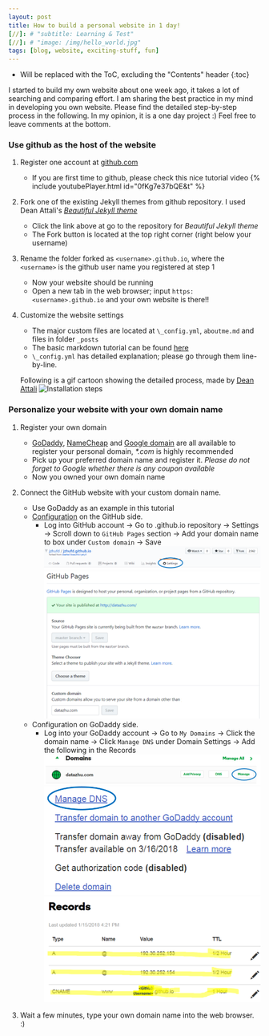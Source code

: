 ```yaml
---
layout: post
title: How to build a personal website in 1 day!
[//]: # "subtitle: Learning & Test"
[//]: # "image: /img/hello_world.jpg"
tags: [blog, website, exciting-stuff, fun]
---
```


* Will be replaced with the ToC, excluding the "Contents" header
{:toc}

I started to build my own website about one week ago, it takes a lot of searching and comparing effort. 
I am sharing the best practice in my mind in developing you own website. Please find the detailed step-by-step process in the following.
In my opinion, it is a one day project :) Feel free to leave comments at the bottom.

### Use github as the host of the website
1. Register one account at [github.com](https://github.com/)
   * If you are first time to github, please check this nice tutorial video
   {% include youtubePlayer.html id="0fKg7e37bQE&t" %}  

2. Fork one of the existing Jekyll themes from github repository. I used Dean Attali's [_Beautiful Jekyll theme_](https://github.com/daattali/beautiful-jekyll)
   * Click the link above at go to the repository for _Beautiful Jekyll theme_
   * The Fork button is located at the top right corner (right below your username)  

3. Rename the folder forked as `<username>.github.io`, where the `<username>` is the github user name you registered at step 1
   * Now your website should be running
   * Open a new tab in the web browser; input `https:<username>.github.io` and your own website is there!!

4. Customize the website settings
   * The major custom files are located at `\_config.yml`, `aboutme.md` and files in folder `_posts` 
   * The basic markdown tutorial can be found [here](https://www.markdowntutorial.com/)
   * `\_config.yml` has detailed explanation; please go through them line-by-line.

   Following is a gif cartoon showing the detailed process, made by [Dean Attali](https://deanattali.com/beautiful-jekyll/)
   ![Installation steps](img/install-steps.gif)

### Personalize your website with your own domain name
1. Register your own domain 
   * [GoDaddy](https://www.godaddy.com/), [NameCheap](https://www.namecheap.com/) and [Google domain](https://domains.google/#/) are all available to register your personal domain, _\*.com_ is highly recommended
   * Pick up your preferred domain name and register it. _Please do not forget to Google whether there is any coupon available_
   * Now you owned your own domain name
   
2. Connect the GitHub website with your custom domain name.
   * Use GoDaddy as an example in this tutorial
   * [Configuration](https://help.github.com/articles/adding-or-removing-a-custom-domain-for-your-github-pages-site/) on the GitHub side.  
   		* Log into GitHub account → Go to <username>.github.io repository → Settings → Scroll down to `GitHub Pages` section → Add your domain name to box under `Custom domain` → Save
   			![Github Domain 1](img/GitHub_Domain_1.png)
   			![Github Domain 2](img/GitHub_Domain_2.png)
   * Configuration on GoDaddy side.
      	* Log into your GoDaddy account →  Go to `My Domains` → Click the domain name → Click `Manage DNS` under Domain Settings → Add the following in the Records
      	 	![Go Daddy Domain 1](img/GoDaddy_Domain_1.png)
      	 	![Go Daddy Domain 2](img/GoDaddy_Domain_2.png)
      	 	![Go Daddy Domain 3](img/GoDaddy_Domain_3.png)

3. Wait a few minutes, type your own domain name into the web browser. :)

